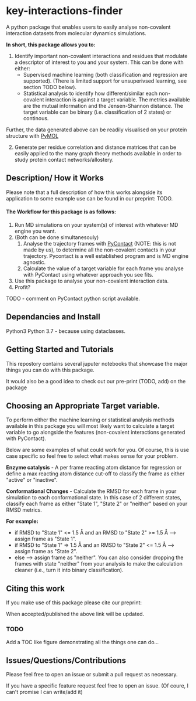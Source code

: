 # key-interactions-finder
 A python package that enables users to easily analyse non-covalent interaction datasets from molecular dynamics simulations.   
 
 **In short, this package allows you to:**
 1. Identify important non-covalent interactions and residues that modulate a descriptor of interest to you and your system. This can be done with either:
     * Supervised machine learning (both classification and regression are supported). (There is limited support for unsuperivsed learning, see section TODO below). 
     * Statistical analysis to identify how different/similar each non-covalent interaction is against a target variable. The metrics available are the mutual information and the Jensen-Shannon distance. The target variable can be binary (i.e. classification of 2 states) or continous.

Further, the data generated above can be readily visualised on your protein structure with [PyMOL](https://pymol.org/2/) 

 2. Generate per residue correlation and distance matrices that can be easily applied to the many graph theory methods available in order to study protein contact networks/allostery.   
 
 



## Description/ How it Works

Please note that a full description of how this works alongside its application to some example use can be found in our preprint: TODO. 

#### The Workflow for this package is as follows: 
1. Run MD simulations on your system(s) of interest with whatever MD engine you want. 
2. (Both can be done simultanesouly)
    1. Analyse the trajectory frames with [PyContact](https://github.com/maxscheurer/pycontact) (NOTE: this is not made by us), to determine all the non-covalent contacts in your trajectory. Pycontact is a well established program and is MD engine agnostic. 
    2. Calculate the value of a target variable for each frame you analyse with PyContact using whatever approach you see fits. 
3. Use this package to analyse your non-covalent interaction data. 
4. Profit? 

TODO - comment on PyContact python script available. 

 



## Dependancies and Install 
Python3 
Python 3.7 - because using dataclasses. 


## Getting Started and Tutorials
This repostory contains several juputer notebooks that showcase the major things you can do with this package. 

It would also be a good idea to check out our pre-print (TODO, add) on the package 




## Choosing an Appropriate Target variable.  

To perform either the machine learning or statistical analysis methods available in this package you will most likely want to calculate a target variable to go alongside the features (non-covalent interactions generated with PyContact). 

Below are some examples of what could work for you. Of course, this is use case specific so feel free to select what makes sense for your problem.

**Enzyme catalysis** - A per frame reacting atom distance for regression or define a max reacting atom distance cut-off to classify the frame as either "active" or "inactive". 

**Conformational Changes** - Calculate the RMSD for each frame in your simulation to each conformational state. In this case of 2 different states, classify each frame as either "State 1", "State 2" or "neither" based on your RMSD metrics. 

**For example:**
* if RMSD to "State 1" <= 1.5 Å and an RMSD to "State 2" >= 1.5 Å --> assign frame as "State 1".
* if RMSD to "State 1" => 1.5 Å and an RMSD to "State 2" <= 1.5 Å --> assign frame as "State 2".
* else --> assign frame as "neither".
You can also consider dropping the frames with state "neither" from your analysis to make the calculation cleaner (i.e., turn it into binary classification).


## Citing this work
If you make use of this package please cite our preprint: 

When accepted/published the above link will be updated. 

### TODO ### 
Add a TOC like figure demonstrating all the things one can do... 


## Issues/Questions/Contributions
Please feel free to open an issue or submit a pull request as necessary. 

If you have a specific feature request feel free to open an issue. (Of coure, I can't promise I can write/add it)
